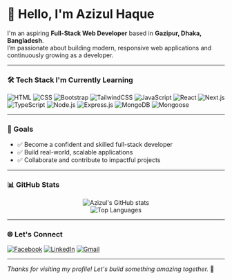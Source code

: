 # 👋 Hello, I'm Azizul Haque

I'm an aspiring **Full-Stack Web Developer** based in **Gazipur, Dhaka, Bangladesh**.  
I’m passionate about building modern, responsive web applications and continuously growing as a developer.

---

### 🛠️ Tech Stack I'm Currently Learning

![HTML](https://img.shields.io/badge/HTML-E34F26?style=flat&logo=html5&logoColor=white)
![CSS](https://img.shields.io/badge/CSS-1572B6?style=flat&logo=css3&logoColor=white)
![Bootstrap](https://img.shields.io/badge/Bootstrap-563D7C?style=flat&logo=bootstrap&logoColor=white)
![TailwindCSS](https://img.shields.io/badge/Tailwind_CSS-38B2AC?style=flat&logo=tailwind-css&logoColor=white)
![JavaScript](https://img.shields.io/badge/JavaScript-F7DF1E?style=flat&logo=javascript&logoColor=black)
![React](https://img.shields.io/badge/React-20232A?style=flat&logo=react&logoColor=61DAFB)
![Next.js](https://img.shields.io/badge/Next.js-000000?style=flat&logo=nextdotjs&logoColor=white)
![TypeScript](https://img.shields.io/badge/TypeScript-007ACC?style=flat&logo=typescript&logoColor=white)
![Node.js](https://img.shields.io/badge/Node.js-339933?style=flat&logo=node.js&logoColor=white)
![Express.js](https://img.shields.io/badge/Express.js-000000?style=flat&logo=express&logoColor=white)
![MongoDB](https://img.shields.io/badge/MongoDB-47A248?style=flat&logo=mongodb&logoColor=white)
![Mongoose](https://img.shields.io/badge/Mongoose-880000?style=flat)

---

### 🎯 Goals

- ✅ Become a confident and skilled full-stack developer  
- ✅ Build real-world, scalable applications  
- ✅ Collaborate and contribute to impactful projects

---

### 📊 GitHub Stats

<p align="center">
  <img src="https://github-readme-stats.vercel.app/api?username=azizul-haque&show_icons=true&theme=radical" alt="Azizul's GitHub stats" />
  <br/>
  <img src="https://github-readme-stats.vercel.app/api/top-langs/?username=azizul-haque&layout=compact&theme=radical" alt="Top Languages" />
</p>

---

### 🌐 Let's Connect

[![Facebook](https://img.shields.io/badge/Facebook-1877F2?style=flat&logo=facebook&logoColor=white)](https://facebook.com/your-profile)
[![LinkedIn](https://img.shields.io/badge/LinkedIn-0A66C2?style=flat&logo=linkedin&logoColor=white)](https://linkedin.com/in/your-profile)
[![Gmail](https://img.shields.io/badge/Gmail-D14836?style=flat&logo=gmail&logoColor=white)](mailto:your-email@gmail.com)

---

*Thanks for visiting my profile! Let's build something amazing together.* 🚀
